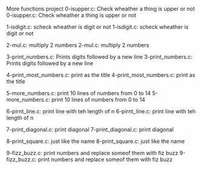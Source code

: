 More functions project
0-isupper.c: Check wheather a thing is upper or not
0-isupper.c: Check wheather a thing is upper or not

1-isdigit.c: scheck wheather is digit or not 
1-isdigit.c: scheck wheather is digit or not 

2-mul.c: multiply 2 numbers
2-mul.c: multiply 2 numbers

3-print_numbers.c: Prints digits followed by a new line
3-print_numbers.c: Prints digits followed by a new line

4-print_most_numbers.c: print as the title
4-print_most_numbers.c: print as the title

5-more_numbers.c: print 10 lines of numbers from 0 to 14
5-more_numbers.c: print 10 lines of numbers from 0 to 14

6-pirnt_line.c: print line with teh length of n
6-pirnt_line.c: print line with teh length of n

7-print_diagonal.c: print diagonal
7-print_diagonal.c: print diagonal

8-print_square.c: just like the name
8-print_square.c: just like the name

9-fizz_buzz.c: print numbers and replace someof them with fiz buzz 
9-fizz_buzz.c: print numbers and replace someof them with fiz buzz 


